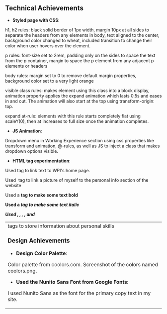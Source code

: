 ## Technical Achievements

- **Styled page with CSS**:

h1, h2 rules: black solid border of 1px width, margin 10px at all sides to separate the headers from any elements in body, text aligned to the center, background color changed to wheat, included transition to change their color when user hovers over the element.

p rules: font-size set to 2rem, padding only on the sides to space the text from the p container, margin to space the p element from any adjacent p elements or headers

body rules: margin set to 0 to remove default margin properties, background color set to a very light orange

visible class rules: makes element using this class into a block display, animation property applies the expand animation which lasts 0.5s and eases in and out. The animation will also start at the top using transform-origin: top.

expand at-rule: elements with this rule starts completely flat using scaleY(0), then at increases to full size once the animation completes.

- **JS Animation**:

Dropdown menu in Working Experience section using css properties like transform and animation, @-rules, as well as JS to inject a class that makes dropdown options visible.

- **HTML tag experimentation**:

Used <a> tag to link text to WPI's home page.

Used <img> tag to link a picture of myself to the personal info section of the website

Used a <strong> tag to make some text bold

Used a <em> tag to make some text italic

Used <table>, <thead>, <tbody>, <tr>, and <td> tags to store information about personal skills

### Design Achievements

- **Design Color Palette**:

Color palette from coolors.com. Screenshot of the colors named coolors.png.

- **Used the Nunito Sans Font from Google Fonts**:

I used Nunito Sans as the font for the primary copy text in my site.
